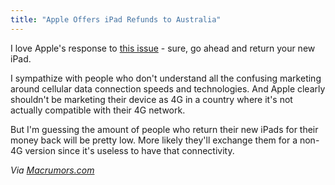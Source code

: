 ```yaml
---
title: "Apple Offers iPad Refunds to Australia"
---
```

<p>I love Apple's response to <a href="https://www.abc.net.au/news/2012-03-28/apple-offers-ipad-refunds/3917440">this issue</a> - sure, go ahead and return your new iPad.</p>
<p>I sympathize with people who don't understand all the confusing marketing around cellular data connection speeds and technologies. And Apple clearly shouldn't be marketing their device as 4G in a country where it's not actually compatible with their 4G network.</p>
<p>But I'm guessing the amount of people who return their new iPads for their money back will be pretty low. More likely they'll exchange them for a non-4G version since it's useless to have that connectivity.</p>
<p><em>Via <a href="https://www.macrumors.com/2012/03/27/apple-offers-ipad-refunds-to-australian-customers-misled-about-4g/">Macrumors.com</a></em></p>
